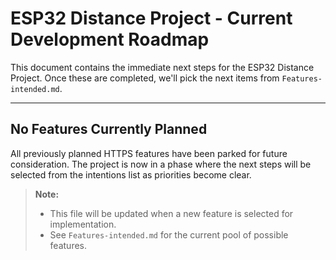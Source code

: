 # ESP32 Distance Project - Current Development Roadmap

This document contains the immediate next steps for the ESP32 Distance Project. Once these are completed, we'll pick the next items from `Features-intended.md`.

---

## No Features Currently Planned

All previously planned HTTPS features have been parked for future consideration. The project is now in a phase where the next steps will be selected from the intentions list as priorities become clear.

> **Note:**
>
> - This file will be updated when a new feature is selected for implementation.
> - See `Features-intended.md` for the current pool of possible features.
